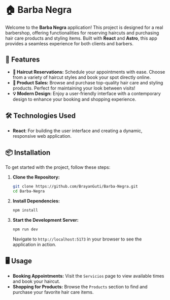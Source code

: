 # 🏠 Barba Negra

Welcome to the **Barba Negra** application! This project is designed for a real barbershop, offering functionalities for reserving haircuts and purchasing hair care products and styling items. Built with **React** and **Astro**, this app provides a seamless experience for both clients and barbers.

## 🚀 Features

- **📅 Haircut Reservations:** Schedule your appointments with ease. Choose from a variety of haircut styles and book your spot directly online.
- **🛒 Product Sales:** Browse and purchase top-quality hair care and styling products. Perfect for maintaining your look between visits!
- **💡 Modern Design:** Enjoy a user-friendly interface with a contemporary design to enhance your booking and shopping experience.

## 🛠️ Technologies Used

- **React**: For building the user interface and creating a dynamic, responsive web application.

## 📦 Installation

To get started with the project, follow these steps:

1. **Clone the Repository:**

    ```bash
    git clone https://github.com/BrayanGuti/Barba-Negra.git
    cd Barba-Negra
    ```

2. **Install Dependencies:**

    ```bash
    npm install
    ```

3. **Start the Development Server:**

    ```bash
    npm run dev
    ```

    Navigate to `http://localhost:5173` in your browser to see the application in action.

## 🖥️ Usage

- **Booking Appointments:** Visit the `Servicios` page to view available times and book your haircut.
- **Shopping for Products:** Browse the `Products` section to find and purchase your favorite hair care items.


